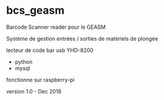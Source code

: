 # bcs_geasm
Barcode Scanner reader pour le GEASM

Système de gestion entrées / sorties de matériels de plongée

lecteur de code bar usb YHD-8200

- python
- mysql

fonctionne sur raspberry-pi

version 1.0 - Dec 2018
